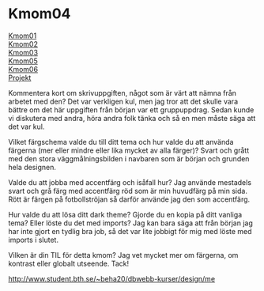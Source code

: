 Kmom04
=======================

<div class="sidenavbar">
<a href="kmom01">Kmom01</a><br>
<a href="kmom02">Kmom02</a><br>
<a href="kmom03">Kmom03</a><br>
<a href="kmom05">Kmom05</a><br>
<a href="kmom06">Kmom06</a><br>
<a href="kmom10">Projekt</a><br>
</div>

<div class="kmoms">

<p>Kommentera kort om skrivuppgiften, något som är värt att nämna från arbetet med den?
Det var verkligen kul, men jag tror att det skulle vara bättre om det här uppgiften från början var ett gruppuppdrag.
Sedan kunde vi diskutera med andra, höra andra folk tänka och så en men måste säga att det var kul.</p>

<p>Vilket färgschema valde du till ditt tema och hur valde du att använda färgerna (mer eller mindre eller lika mycket av alla färger)?
Svart och grått med den stora väggmålningsbilden i navbaren som är början och grunden hela designen.</p>

<p>Valde du att jobba med accentfärg och isåfall hur?
Jag använde mestadels svart och grå färg med accentfärg röd som är min huvudfärg på min sida.
Rött är färgen på fotbollströjan så darför använde jag den som accentfärg.</p>

<p>Hur valde du att lösa ditt dark theme? Gjorde du en kopia på ditt vanliga tema? Eller löste du det med imports?
Jag kan bara säga att från början jag har inte gjort en tydlig bra job, så det var lite jobbigt för mig med löste med imports i slutet.</p>

 
<p>Vilken är din TIL för detta kmom?
Jag vet mycket mer om färgerna, om kontrast eller globalt utseende. Tack!</p>

<a href="http://www.student.bth.se/~beha20/dbwebb-kurser/design/me">http://www.student.bth.se/~beha20/dbwebb-kurser/design/me</a>
</div>
